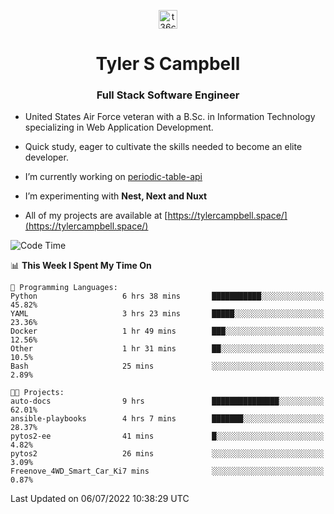 <p align="center">
<a href="https://www.linkedin.com/in/t36campbell" target="blank"><img align="center" src="https://ik.imagekit.io/t36campbell/Portfolio/linkedin.png.original_m8bbGgPh6.png" alt="t36campbell" height="30" width="30" /></a>
</p>
<h1 align="center">Tyler S Campbell</h1>
<h3 align="center">Full Stack Software Engineer</h3>

* United States Air Force veteran with a B.Sc. in Information Technology specializing in Web Application Development. 

* Quick study, eager to cultivate the skills needed to become an elite developer.

* I’m currently working on [periodic-table-api](https://github.com/t36campbell/periodic-table-api)

* I’m experimenting with **Nest, Next and Nuxt**

* All of my projects are available at [https://tylercampbell.space/](https://tylercampbell.space/)

<!--START_SECTION:waka-->
![Code Time](http://img.shields.io/badge/Code%20Time-1%2C690%20hrs%2023%20mins-blue)

📊 **This Week I Spent My Time On** 

```text
💬 Programming Languages: 
Python                   6 hrs 38 mins       ███████████░░░░░░░░░░░░░░   45.82% 
YAML                     3 hrs 23 mins       █████░░░░░░░░░░░░░░░░░░░░   23.36% 
Docker                   1 hr 49 mins        ███░░░░░░░░░░░░░░░░░░░░░░   12.56% 
Other                    1 hr 31 mins        ██░░░░░░░░░░░░░░░░░░░░░░░   10.5% 
Bash                     25 mins             ░░░░░░░░░░░░░░░░░░░░░░░░░   2.89%

🐱‍💻 Projects: 
auto-docs                9 hrs               ███████████████░░░░░░░░░░   62.01% 
ansible-playbooks        4 hrs 7 mins        ███████░░░░░░░░░░░░░░░░░░   28.37% 
pytos2-ee                41 mins             █░░░░░░░░░░░░░░░░░░░░░░░░   4.82% 
pytos2                   26 mins             ░░░░░░░░░░░░░░░░░░░░░░░░░   3.09% 
Freenove_4WD_Smart_Car_Ki7 mins              ░░░░░░░░░░░░░░░░░░░░░░░░░   0.87%

```


 Last Updated on 06/07/2022 10:38:29 UTC
<!--END_SECTION:waka-->
